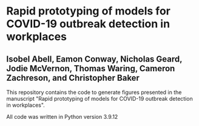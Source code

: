 # Rapid prototyping of models for COVID-19 outbreak detection in workplaces
## Isobel Abell, Eamon Conway, Nicholas Geard, Jodie McVernon, Thomas Waring, Cameron Zachreson, and Christopher Baker 

This repository contains the code to generate figures presented in the manuscript "Rapid prototyping of models for COVID-19 outbreak detection in workplaces".

All code was written in Python version 3.9.12
